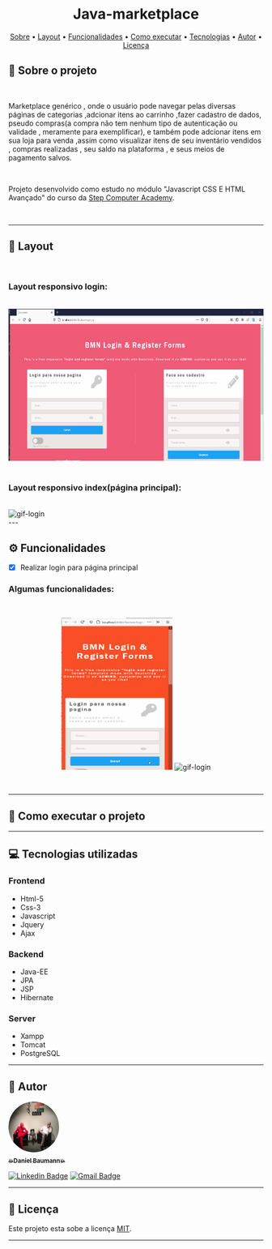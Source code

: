 <h1 align="center">Java-marketplace</h1>

<p align="center">
 <a href="#-sobre-o-projeto">Sobre</a> •
 <a href="#-layout">Layout</a> •
 <a href="#-funcionalidades">Funcionalidades</a> •
 <a href="#-como-executar-o-projeto">Como executar</a> •
 <a href="#-tecnologias">Tecnologias</a> • 
 <a href="#-autor">Autor</a> • 
 <a href="#user-content--licença">Licença</a>
</p>

## 💬 Sobre o projeto

<br>

<p>
Marketplace genérico , onde o usuário pode navegar pelas diversas páginas de categorias ,adcionar itens ao carrinho ,fazer cadastro de dados, pseudo compras(a compra não tem nenhum tipo de autenticação ou validade , meramente para exemplificar), e também pode adcionar itens em sua loja para venda ,assim como visualizar itens de seu inventário vendidos , compras realizadas , seu saldo na plataforma , e seus meios de pagamento salvos.
</p>

<br>

<p>
Projeto desenvolvido como estudo no módulo "Javascript CSS E HTML Avançado" do curso da <a href="https://itstep.com.br/"> Step Computer Academy</a>.
</p>

<br>

---

## 🎨 Layout

<br>

### Layout responsivo login:

<br>

<img src="webcontent/readme/loginscreen.gif" width="700" height="300" alt="gif-login"/>

<br>
<br>

### Layout responsivo index(página principal):

<br>

<img src="webcontent/readme/main.gif" width="700" height="300" alt="gif-login"/>

<br>
---

## ⚙️ Funcionalidades

- [X] Realizar login para página principal

### Algumas funcionalidades:
<br>
<p align="center">
  <img src="webcontent/readme/loginscreen2.gif" width="220" height="300" alt="gif-login"/>

  <img src="webcontent/readme/main3.gif" width="220" height="300" alt="gif-login"/>

</p>
<br>

---

## 🚀 Como executar o projeto

---

## 💻 Tecnologias utilizadas 

### Frontend

<ul>
  <li>Html-5</li>
  <li>Css-3</li>
  <li>Javascript</li>
  <li>Jquery</li>
  <li>Ajax</li>
</ul>

### Backend

<ul>
  <li>Java-EE</li>
  <li>JPA</li>
  <li>JSP</li>
  <li>Hibernate</li>
</ul>

### Server

<ul>
  <li>Xampp</li>
  <li>Tomcat</li>
  <li>PostgreSQL</li>
</ul>

---

## 🤖 Autor

<a href="https://github.com/DanielSBaumann">
 <img style="border-radius: 50%;" src="webcontent/readme/think.jpg" width="100px;" alt=""/>
 <br />
 <sub><b>💥Daniel Baumann💥</b></sub></a> <a href="https://github.com/DanielSBaumann" title="Daniel Baumann"></a>
 <br />

 [![Linkedin Badge](https://img.shields.io/badge/-Daniel-blue?style=flat-square&logo=Linkedin&logoColor=white&link=https://www.linkedin.com/in/daniel-baumann-6054a437/)](https://www.linkedin.com/in/daniel-baumann-6054a437/) 
[![Gmail Badge](https://img.shields.io/badge/-dr4wone@gmail.com-c14438?style=flat-square&logo=Gmail&logoColor=white&link=mailto:dr4wone@gmail.com)](mailto:dr4wone@gmail.com)

---

## 📝 Licença

Este projeto esta sobe a licença [MIT](./LICENSE).

---
